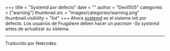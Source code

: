 +++
title = "Systemd por defecto"
date = ""
author = "Devil505"
categories = ["warning"]
thumbnail.src = "images/categories/warning.png"
thumbnail.visibility = "list"
+++
Ahora [systemd](http://www.freedesktop.org/wiki/Software/systemd) es el sistema init por defecto.
 Los usuarios de Frugalwre deben hacer un *pacman -Sy systemd* antes de actualizar su sistema.  

  



---


 Traducido por Nekrodes.